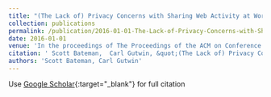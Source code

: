 ```yaml
---
title: "(The Lack of) Privacy Concerns with Sharing Web Activity at Work and the Implications for Collaborative Search"
collection: publications
permalink: /publication/2016-01-01-The-Lack-of-Privacy-Concerns-with-Sharing-Web-Activity-at-Work-and-the-Implications-for-Collaborative-Search
date: 2016-01-01
venue: 'In the proceedings of The Proceedings of the ACM on Conference on Human Information Interaction and Retrieval'
citation: ' Scott Bateman,  Carl Gutwin, &quot;(The Lack of) Privacy Concerns with Sharing Web Activity at Work and the Implications for Collaborative Search.&quot; In the proceedings of The Proceedings of the ACM on Conference on Human Information Interaction and Retrieval, 2016.'
authors: 'Scott Bateman, Carl Gutwin'
---
```

Use [Google Scholar](https://scholar.google.com/scholar?q=(The+Lack+of)+Privacy+Concerns+with+Sharing+Web+Activity+at+Work+and+the+Implications+for+Collaborative+Search){:target="_blank"} for full citation